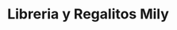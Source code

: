 ---
title: "Libreria y Regalitos Mily"
url: /san-miguel-petapa/libreria-y-regalitos-mily/
shop: general
---